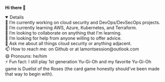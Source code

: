<strong>Hi there 👋</strong>

<!--
**lamontsession/lamontsession** is a ✨ _special_ ✨ repository because its `README.md` (this file) appears on your GitHub profile.

Below are the details of this readme file, specifically who I am:
-->

<details open>
🔭 I’m currently working on cloud security and DevOps/DevSecOps projects.<br>
🌱 I’m currently learning AWS, Azure, Kubernetes, and Terraform.<br>
👯 I’m looking to collaborate on anything that I'm learning.<br>
🤔 I’m looking for help from anyone willing to offer advice.<br>
💬 Ask me about all things cloud security or anything adjacent.<br>
📫 How to reach me: on Github or at lamontsession@outlook.com<br>
😄 Pronouns: he/him<br>
⚡ Fun fact: I still play 1st generation Yu-Gi-Oh and my favorite Yu-Gi-Oh game is Duelist of the Roses (the card game honestly should've been made that way to begin with).<br>

</details>

